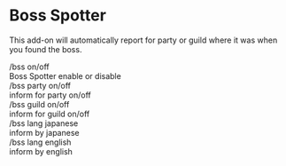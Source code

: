 # Boss Spotter
This add-on will automatically report for party or guild where it was when you found the boss.  

/bss on/off  
Boss Spotter enable or disable  
/bss party on/off  
inform for party on/off  
/bss guild on/off  
inform for guild on/off  
/bss lang japanese  
inform by japanese  
/bss lang english  
inform by english  
